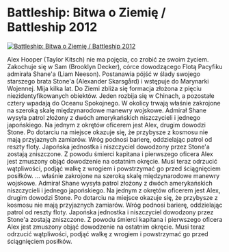 Battleship: Bitwa o Ziemię / Battleship 2012 
=============
[![Battleship: Bitwa o Ziemię / Battleship 2012 ](http://vidos.pl/images/player.gif)](http://vidos.pl/battleship-bitwa-o-ziemie-battleship-2012)

 Alex Hooper (Taylor Kitsch) nie ma pojęcia, co zrobić ze swoim życiem. Zakochuje się w Sam (Brooklyn Decker), córce dowodzącego Flotą Pacyfiku admirała Shane'a (Liam Neeson). Postanawia pójść w ślady swojego starszego brata Stone'a (Alexander Skarsgård) i wstępuje do Marynarki Wojennej. Mija kilka lat. Do Ziemi zbliża się formacja złożona z pięciu niezidentyfikowanych obiektów. Jeden rozbija się w Chinach, a pozostałe cztery wpadają do Oceanu Spokojnego. W okolicy trwają właśnie zakrojone na szeroką skalę międzynarodowe manewry wojskowe. Admirał Shane wysyła patrol złożony z dwóch amerykańskich niszczycieli i jednego japońskiego. Na jednym z okrętów oficerem jest Alex, drugim dowodzi Stone. Po dotarciu na miejsce okazuje się, że przybysze z kosmosu nie mają przyjaznych zamiarów. Wróg podnosi barierę, oddzielając patrol od reszty floty. Japońska jednostka i niszczyciel dowodzony przez Stone'a zostają zniszczone. Z powodu śmierci kapitana i pierwszego oficera Alex jest zmuszony objąć dowodzenie na ostatnim okręcie. Musi teraz odrzucić wątpliwości, podjąć walkę z wrogiem i powstrzymać go przed ściągnięciem posiłków.   ... właśnie zakrojone na szeroką skalę międzynarodowe manewry wojskowe. Admirał Shane wysyła patrol złożony z dwóch amerykańskich niszczycieli i jednego japońskiego. Na jednym z okrętów oficerem jest Alex, drugim dowodzi Stone. Po dotarciu na miejsce okazuje się, że przybysze z kosmosu nie mają przyjaznych zamiarów. Wróg podnosi barierę, oddzielając patrol od reszty floty. Japońska jednostka i niszczyciel dowodzony przez Stone'a zostają zniszczone. Z powodu śmierci kapitana i pierwszego oficera Alex jest zmuszony objąć dowodzenie na ostatnim okręcie. Musi teraz odrzucić wątpliwości, podjąć walkę z wrogiem i powstrzymać go przed ściągnięciem posiłków.
